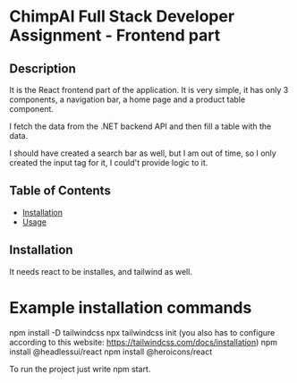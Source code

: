 # ChimpAI Full Stack Developer Assignment - Frontend part

## Description

It is the React frontend part of the application. It is very simple, it has only
3 components, a navigation bar, a home page and a product table component.

I fetch the data from the .NET backend API and then fill a table with the data.

I should have created a search bar as well, but I am out of time, so I only created the input tag for it, I could't provide logic to it.

## Table of Contents

- [Installation](#installation)
- [Usage](#usage)

## Installation

It needs react to be installes, and tailwind as well.

# Example installation commands

npm install -D tailwindcss
npx tailwindcss init
(you also has to configure according to this website: https://tailwindcss.com/docs/installation)
npm install @headlessui/react
npm install @heroicons/react

To run the project just write npm start.
